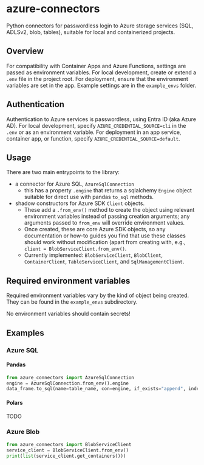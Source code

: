 # azure-connectors
Python connectors for passwordless login to Azure storage services (SQL, ADLSv2, blob, tables), suitable for local and containerized projects.

## Overview
For compatibility with Container Apps and Azure Functions, settings are passed as environment variables. For local development, create or extend a `.env` file in the project root. For deployment, ensure that the environment variables are set in the app. Example settings are in the `example_envs` folder.

## Authentication
Authentication to Azure services is passwordless, using Entra ID (aka Azure AD). For local development, specify `AZURE_CREDENTIAL_SOURCE=cli` in the `.env` or as an environment variable. For deployment in an app service, container app, or function, specify `AZURE_CREDENTIAL_SOURCE=default`.

## Usage

There are two main entrypoints to the library:
- a connector for Azure SQL, `AzureSqlConnection`
  - this has a property `.engine` that returns a sqlalchemy `Engine` object suitable for direct use with pandas `to_sql` methods.
- shadow constructors for Azure SDK `Client` objects.
  - These add a `.from_env()` method to create the object using relevant environment variables instead of passing creation arguments; any arguments passed to `from_env` will override environment values.
  - Once created, these are core Azure SDK objects, so any documentation or how-to guides you find that use these classes should work without modification (apart from creating with, e.g., `client = BlobServiceClient.from_env()`.
  - Currently implemented: `BlobServiceClient`, `BlobClient`, `ContainerClient`, `TableServiceClient`, and `SqlManagementClient`.  

## Required environment variables

Required environment variables vary by the kind of object being created. They can be found in the `example_envs` subdirectory.

No environment variables should contain secrets!

## Examples
### Azure SQL
#### Pandas
```python
from azure_connectors import AzureSqlConnection
engine = AzureSqlConnection.from_env().engine
data_frame.to_sql(name=table_name, con=engine, if_exists="append", index=False)
```

#### Polars
TODO

### Azure Blob
```python
from azure_connectors import BlobServiceClient
service_client = BlobServiceClient.from_env()
print(list(service_client.get_containers()))
```
